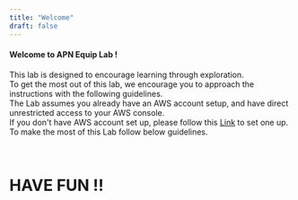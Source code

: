 ```yaml
---
title: "Welcome"
draft: false
---
```


<h4>Welcome to APN Equip Lab !</h4>

This lab is designed to encourage learning through exploration.<br>
To get the most out of this lab, we encourage you to approach the instructions with the following guidelines.<br>
The Lab assumes you already have an AWS account setup, and have direct unrestricted access to your AWS console.<br>
If you don't have AWS account set up, please follow this [Link](https://aws.amazon.com/premiumsupport/knowledge-center/create-and-activate-aws-account/) to set one up.
To make the most of this Lab follow below guidelines.

<br>

<!--
<h4>Guidelines</h4>
* Attempt to do the lab using **High Level instructions** instead of the Detailed instructions.<br>
* Each high level instructions will include **AWS public documentation** that you could **review** to put things together.<br>
* Use the **Detailed Instructions** only if you are desperate or you are completely new to AWS.<br>
* **Take time** to **explore** the service your are building during the Lab.<br>
* **Ask Question**, we are here to help :)
-->

<h1>HAVE FUN !!</h1>


